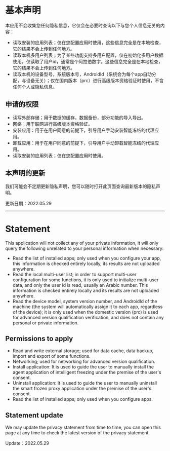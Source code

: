 # 基本声明

本应用不会收集您任何隐私信息，它仅会在必要时查询以下与您个人信息无关的内容：


* 读取安装的应用列表；仅在您配置应用时使用，这些信息完全是在本地检查，它的结果不会上传到任何地方。
* 读取本机多用户列表；为了某些功能支持多用户配置，仅在初始化多用户数据使用，仅读取了用户id，通常是个阿拉伯数字。这些信息完全是在本地检查，它的结果不会上传到任何地方。
* 读取本机的设备型号，系统版本号，AndroidId（系统会为每个app自动分配，与设备无关）；仅在国内版本（prc）进行高级版本资格验证时使用，不含任何个人或隐私信息。


## 申请的权限
* 读写外部存储；用于数据的缓存，数据备份，部分功能的导入导出。
* 网络；用于联网进行高级版本资格验证。
* 安装应用：用于在用户同意的前提下，引导用户手动安装智能冻结的代理应用。
* 卸载应用：用于在用户同意的前提下，引导用户手动卸载智能冻结的代理应用。
* 读取安装的应用列表；仅在您配置应用时使用。

## 本声明的更新

我们可能会不定期更新隐私声明，您可以随时打开此页面查询最新版本的隐私声明。

更新日期：2022.05.29




-------


# Statement

This application will not collect any of your private information, 
it will only query the following unrelated to your personal information when necessary:


* Read the list of installed apps; only used when you configure your app, this information is checked entirely locally, its results are not uploaded anywhere.
* Read the local multi-user list; in order to support multi-user configuration for some functions, it is only used to initialize multi-user data, and only the user id is read, usually an Arabic number. This information is checked entirely locally and its results are not uploaded anywhere.
* Read the device model, system version number, and AndroidId of the machine (the system will automatically assign it to each app, regardless of the device); it is only used when the domestic version (prc) is used for advanced version qualification verification, and does not contain any personal or private information.


## Permissions to apply
* Read and write external storage; used for data cache, data backup, import and export of some functions.
* Networking; used for networking for advanced version qualification.
* Install application: It is used to guide the user to manually install the agent application of intelligent freezing under the premise of the user's consent.
* Uninstall application: It is used to guide the user to manually uninstall the smart frozen proxy application under the premise of the user's consent.
* Read the list of installed apps; only used when you configure apps.

## Statement update

We may update the privacy statement from time to time, you can open this page at any time to check the latest version of the privacy statement.

Update：2022.05.29
